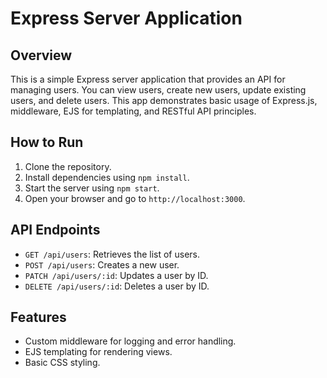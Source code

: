 # Express Server Application

## Overview
This is a simple Express server application that provides an API for managing users. You can view users, create new users, update existing users, and delete users. This app demonstrates basic usage of Express.js, middleware, EJS for templating, and RESTful API principles.

## How to Run
1. Clone the repository.
2. Install dependencies using `npm install`.
3. Start the server using `npm start`.
4. Open your browser and go to `http://localhost:3000`.

## API Endpoints
- `GET /api/users`: Retrieves the list of users.
- `POST /api/users`: Creates a new user.
- `PATCH /api/users/:id`: Updates a user by ID.
- `DELETE /api/users/:id`: Deletes a user by ID.

## Features
- Custom middleware for logging and error handling.
- EJS templating for rendering views.
- Basic CSS styling.
